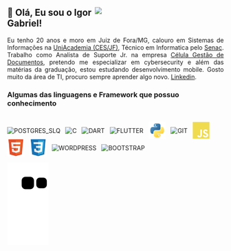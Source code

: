 
##
<img width="300px" src="https://github-readme-stats.vercel.app/api/top-langs/?username=igor0155&layout=compact&langs_count=16&theme=dracula" align="right">


## :space_invader: Olá, Eu sou o Igor Gabriel!

<p align="justify">
Eu tenho 20 anos e moro em Juiz de Fora/MG, calouro em Sistemas de Informações na <a href="https://www.uniacademia.edu.br/">UniAcademia (CES/JF)</a>, Técnico em      Informatica pelo <a href=" https://www.mg.senac.br/Paginas/default.aspx">Senac</a>. Trabalho como Analista de Suporte Jr. na empresa <a href="https://www.celula.net.br/">Célula Gestão de Documentos</a>, pretendo me especializar em cybersecurity e além das matérias da graduação, estou estudando desenvolvimento mobile. Gosto muito da área de TI, procuro sempre aprender algo novo. <a href="https://br.linkedin.com/in/igor-gabriel-rodrigues-205079208?trk=people-guest_people_search-card">Linkedin</a>.
</p>
  
### Algumas das linguagens e Framework que possuo conhecimento
 <div style="display: inline_block"><br>
  <img align="center" alt="POSTGRES_SLQ" width="40" src="https://user-images.githubusercontent.com/78672215/231470354-0d1cbe7e-dbcd-43a0-99f3-631704fca334.png">
  &nbsp;
  <img align="center" alt="C" width="40" src="https://user-images.githubusercontent.com/78672215/231467867-3a560300-34e8-4808-8c95-7d4b93e278da.png">
  &nbsp;
  <img align="center" alt="DART" width="40" src="https://user-images.githubusercontent.com/78672215/231469198-1a8c190f-5d37-44c9-8b90-070b8d035f70.png">
  &nbsp;
  <img align="center" alt="FLUTTER" height="40" src="https://user-images.githubusercontent.com/78672215/231469315-5e2de6e6-3e96-4855-8af4-da6c7318129c.png">
  &nbsp;
  <img align="center" alt="PYTHON" height="40" width="40" src="https://raw.githubusercontent.com/devicons/devicon/master/icons/python/python-original.svg">
  &nbsp;
  <img align="center" alt="GIT" width="40" src="https://user-images.githubusercontent.com/78672215/231549613-966552a0-be87-4b33-a1e9-48c14d37a468.png">
  &nbsp;
  <img align="center" alt="JS" height="40" width="40" src="https://raw.githubusercontent.com/devicons/devicon/master/icons/javascript/javascript-plain.svg">
  &nbsp;
  <img align="center" alt="HTML" height="40" width="40" src="https://raw.githubusercontent.com/devicons/devicon/master/icons/html5/html5-original.svg">
  &nbsp;
  <img align="center" alt="CSS" height="40" width="40" src="https://raw.githubusercontent.com/devicons/devicon/master/icons/css3/css3-original.svg">
  &nbsp;
  <img align="center" alt="WORDPRESS" height="40" src="https://user-images.githubusercontent.com/78672215/231469719-563b99ca-e967-4f1a-9d07-26a80eaa647f.png">
  &nbsp;
  <img align="center" alt="BOOTSTRAP" height="40" src="https://user-images.githubusercontent.com/78672215/231469923-adf11e7f-decb-4b7f-b663-a3bdea9ac0c1.png"> 
</div>
  
![Snake animation](https://github.com/Igor0155/Igor0155/blob/output/github-contribution-grid-snake.svg)
